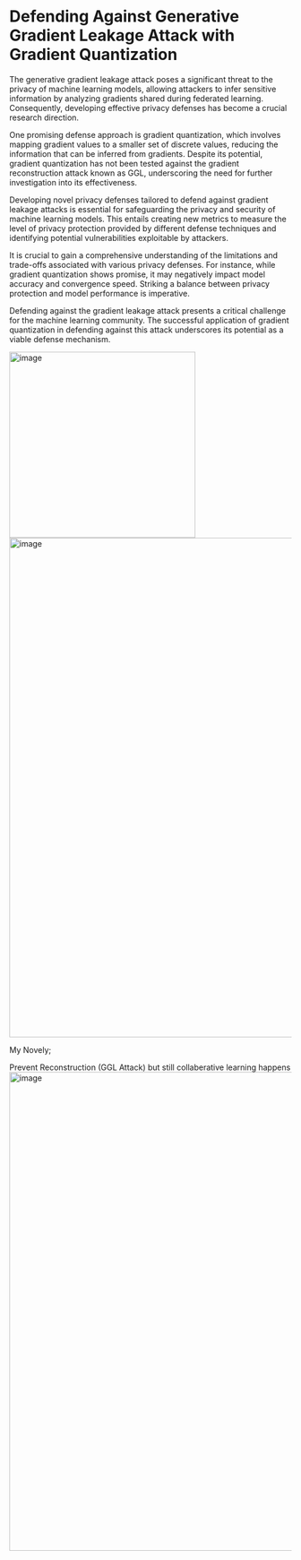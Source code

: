# Defending Against Generative Gradient Leakage Attack with Gradient Quantization

The generative gradient leakage attack poses a significant threat to the privacy of machine learning models, allowing attackers to infer sensitive information by analyzing gradients shared during federated learning. Consequently, developing effective privacy defenses has become a crucial research direction.

One promising defense approach is gradient quantization, which involves mapping gradient values to a smaller set of discrete values, reducing the information that can be inferred from gradients. Despite its potential, gradient quantization has not been tested against the gradient reconstruction attack known as GGL, underscoring the need for further investigation into its effectiveness.

Developing novel privacy defenses tailored to defend against gradient leakage attacks is essential for safeguarding the privacy and security of machine learning models. This entails creating new metrics to measure the level of privacy protection provided by different defense techniques and identifying potential vulnerabilities exploitable by attackers.

It is crucial to gain a comprehensive understanding of the limitations and trade-offs associated with various privacy defenses. For instance, while gradient quantization shows promise, it may negatively impact model accuracy and convergence speed. Striking a balance between privacy protection and model performance is imperative.

Defending against the gradient leakage attack presents a critical challenge for the machine learning community. The successful application of gradient quantization in defending against this attack underscores its potential as a viable defense mechanism.


<img width="332" alt="image" src="https://github.com/ANANDKRISHNAM/Privacy-Defenses-in-Federated-Learning./assets/40604290/bc678445-2d61-45a8-be09-c64778cd611e">

<img width="892" alt="image" src="https://github.com/ANANDKRISHNAM/Privacy-Defenses-in-Federated-Learning./assets/40604290/59ee705a-ff15-4997-b8be-8d98257d58fc">

My Novely;

Prevent Reconstruction (GGL Attack) but still collaberative learning happens
<img width="855" alt="image" src="https://github.com/ANANDKRISHNAM/Privacy-Defenses-in-Federated-Learning./assets/40604290/d47d4899-182e-4905-9c99-936eaea5e72e">
